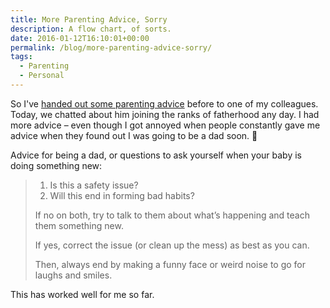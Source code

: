 ```yaml
---
title: More Parenting Advice, Sorry
description: A flow chart, of sorts.
date: 2016-01-12T16:10:01+00:00
permalink: /blog/more-parenting-advice-sorry/
tags:
  - Parenting
  - Personal
---
```


So I've [handed out some parenting advice](/blog/a-guide-to-parenting/) before to one of my colleagues. Today, we chatted about him joining the ranks of fatherhood any day. I had more advice – even though I got annoyed when people constantly gave me advice when they found out I was going to be a dad soon. 🙂

Advice for being a dad, or questions to ask yourself when your baby is doing something new:

> 1. Is this a safety issue?
> 2. Will this end in forming bad habits?
>
> If no on both, try to talk to them about what’s happening and teach them something new.
>
> If yes, correct the issue (or clean up the mess) as best as you can.
>
> Then, always end by making a funny face or weird noise to go for laughs and smiles.

This has worked well for me so far.
